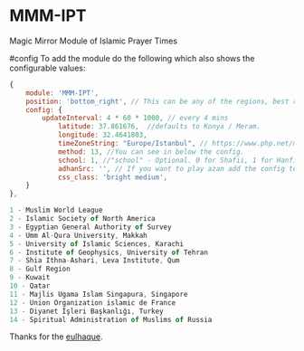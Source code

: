 # MMM-IPT
Magic Mirror Module of Islamic Prayer Times

#config 
To add the module do the following which also shows the configurable values:

````javascript
{
    module: 'MMM-IPT',
    position: 'bottom_right', // This can be any of the regions, best results in center regions
    config: {
        updateInterval: 4 * 60 * 1000, // every 4 mins
		    latitude: 37.861676,  //defaults to Konya / Meram.
		    longitude: 32.4641803,
		    timeZoneString: "Europe/Istanbul", // https://www.php.net/manual/en/timezones.php
		    method: 13, //You can see in below the config.
		    school: 1, //"school" - Optional. 0 for Shafii, 1 for Hanfi. If you leave this empty, it defaults to Shafii.
		    adhanSrc: '', // If you want to play azan add the config to this link 'http://www.islamcan.com/audio/adhan/azan1.mp3'.
		    css_class: 'bright medium',
    }
},
````
````javascript
1 - Muslim World League
2 - Islamic Society of North America
3 - Egyptian General Authority of Survey
4 - Umm Al-Qura University, Makkah
5 - University of Islamic Sciences, Karachi
6 - Institute of Geophysics, University of Tehran
7 - Shia Ithna-Ashari, Leva Institute, Qum
8 - Gulf Region
9 - Kuwait
10 - Qatar
11 - Majlis Ugama Islam Singapura, Singapore
12 - Union Organization islamic de France
13 - Diyanet İşleri Başkanlığı, Turkey
14 - Spiritual Administration of Muslims of Russia
````

Thanks for the [eulhaque](https://github.com/eulhaque).

